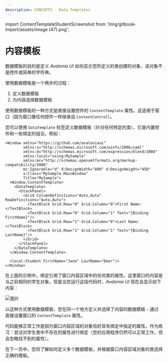 ```yaml
---
description: CONCEPTS - Data Templates
---
```


import ContentTemplateStudentScreenshot from '/img/gitbook-import/assets/image (47).png';

# 内容模板

数据模板的目的是定义 _Avalonia UI_ 如何显示您所定义的类创建的对象，该对象不是控件或简单的字符串。

使用数据模板是一个两步的过程：

1. 定义数据模板
2. 为内容选择数据模板

使用数据模板的一种方式是直接设置控件的 `ContentTemplate` 属性。这适用于窗口（因为窗口像任何控件一样继承自 `ContentControl`）。

您可以使用 `DataTemplate` 标签定义数据模板（针对任何特定的类），它是内置控件和一些绑定的组合。例如：

```markup
<Window xmlns="https://github.com/avaloniaui"
        xmlns:x="http://schemas.microsoft.com/winfx/2006/xaml"
        xmlns:d="http://schemas.microsoft.com/expression/blend/2008"
        xmlns:local="using:MySample"
        xmlns:mc="http://schemas.openxmlformats.org/markup-compatibility/2006"
        mc:Ignorable="d" d:DesignWidth="800" d:DesignHeight="450"
        x:Class="MySample.MainWindow"
        Title="MySample">
  <Window.ContentTemplate>
    <DataTemplate>
      <StackPanel>
        <Grid ColumnDefinitions="Auto,Auto" RowDefinitions="Auto,Auto">
          <TextBlock Grid.Row="0" Grid.Column="0">First Name:</TextBlock>
          <TextBlock Grid.Row="0" Grid.Column="1" Text="{Binding FirstName}"/>
          <TextBlock Grid.Row="1" Grid.Column="0">Last Name:</TextBlock>
          <TextBlock Grid.Row="1" Grid.Column="1" Text="{Binding LastName}"/>
        </Grid>
      </StackPanel>
    </DataTemplate>
  </Window.ContentTemplate>
  
  <local:Student FirstName="Jane" LastName="Deer"/>
</Window>
```

在上面的示例中，绑定引用了窗口内容区域中的任何类的属性。这里窗口的内容是与之前相同的学生对象，但是当您运行这段代码时，_Avalonia UI_ 现在会显示如下内容：

<img src={ContentTemplateStudentScreenshot} alt="图片"/>

以这种方式使用数据模板，您在同一个地方定义并选择了内容的数据模板 - 通过直接设置窗口的 `ContentTemplate` 属性。

代码能够正常工作是因为窗口内容区域的对象恰好具有绑定中指定的属性。作为练习：尝试对学生类中不存在的属性进行绑定（您的应用程序仍然可以正常工作，但会忽略找不到的属性）。

在下一页中，您将了解如何定义多个数据模板，并根据窗口内容区域对象的类选择正确的模板。


